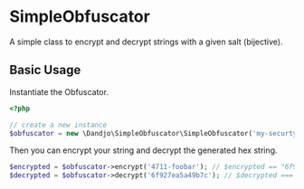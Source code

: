 # SimpleObfuscator
A simple class to encrypt and decrypt strings with a given salt (bijective).

## Basic Usage

Instantiate the Obfuscator.
```php
<?php

// create a new instance
$obfuscator = new \Dandjo\SimpleObfuscator\SimpleObfuscator('my-securty-by-obscurity');
```

Then you can encrypt your string and decrypt the generated hex string.

```php
$encrypted = $obfuscator->encrypt('4711-foobar'); // $encrypted == "6f927ea5a49b7c"
$decrypted = $obfuscator->decrypt('6f927ea5a49b7c'); // $decrypted === "4711-foobar"
```
